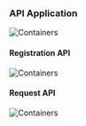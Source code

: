 ### API Application

![Containers](embed:ComponentApiApplication_All)

#### Registration API

![Containers](embed:ComponentApiApplication_Registration)

#### Request API

![Containers](embed:ComponentApiApplication_Request)